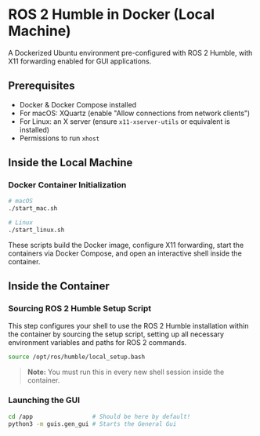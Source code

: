 # ROS 2 Humble in Docker (Local Machine)

A Dockerized Ubuntu environment pre-configured with ROS 2 Humble, with X11 forwarding enabled for GUI applications.

## Prerequisites
- Docker & Docker Compose installed
- For macOS: XQuartz (enable "Allow connections from network clients")
- For Linux: an X server (ensure `x11-xserver-utils` or equivalent is installed)
- Permissions to run `xhost`

## Inside the Local Machine
### Docker Container Initialization
```bash
# macOS
./start_mac.sh

# Linux
./start_linux.sh
```

These scripts build the Docker image, configure X11 forwarding, start the containers via Docker Compose, and open an interactive shell inside the container.

## Inside the Container
### Sourcing ROS 2 Humble Setup Script
This step configures your shell to use the ROS 2 Humble installation within the container by sourcing the setup script, setting up all necessary environment variables and paths for ROS 2 commands.

```bash
source /opt/ros/humble/local_setup.bash
```

> **Note:** You must run this in every new shell session inside the container.

### Launching the GUI
```bash
cd /app                 # Should be here by default!
python3 -m guis.gen_gui # Starts the General Gui
```
